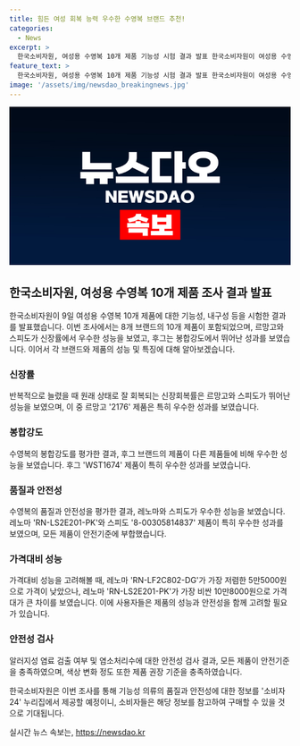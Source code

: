 ```yaml
---
title: 힘든 여성 회복 능력 우수한 수영복 브랜드 추천!
categories:
  - News
excerpt: >
  한국소비자원, 여성용 수영복 10개 제품 기능성 시험 결과 발표 한국소비자원이 여성용 수영복 10개 제품에 대한 기능성, 내구성 등을 시험한 결과를 발표했다. 신장회복률과 봉합강도 등 각 제품의 특성을 분석한 결과, 르망고와 스피도 등 일부 브랜드가 뛰어난 성능을 보였다. 레노마부터 후그까지 총 8개의 브랜드에 대한 테스트 결과를 공개하며, 제품의 가격과 안전성도 함께 확인했다. 해당 정보는 소비자24 누리집에서 확인 가능하다고 한다.
feature_text: >
  한국소비자원, 여성용 수영복 10개 제품 기능성 시험 결과 발표 한국소비자원이 여성용 수영복 10개 제품에 대한 기능성, 내구성 등을 시험한 결과를 발표했다. 신장회복률과 봉합강도 등 각 제품의 특성을 분석한 결과, 르망고와 스피도 등 일부 브랜드가 뛰어난 성능을 보였다. 레노마부터 후그까지 총 8개의 브랜드에 대한 테스트 결과를 공개하며, 제품의 가격과 안전성도 함께 확인했다. 해당 정보는 소비자24 누리집에서 확인 가능하다고 한다.
image: '/assets/img/newsdao_breakingnews.jpg'
---
```


<p><img src="/assets/img/newsdao_breakingnews.jpg" alt="pcversion 속보" /></p>

<h2 data-ke-size="size26">한국소비자원, 여성용 수영복 10개 제품 조사 결과 발표</h2>

<p data-ke-size="size16">한국소비자원이 9일 여성용 수영복 10개 제품에 대한 기능성, 내구성 등을 시험한 결과를 발표했습니다. 이번 조사에서는 8개 브랜드의 10개 제품이 포함되었으며, 르망고와 스피도가 신장률에서 우수한 성능을 보였고, 후그는 봉합강도에서 뛰어난 성과를 보였습니다. 이어서 각 브랜드와 제품의 성능 및 특징에 대해 알아보겠습니다.</p>

<h3 data-ke-size="size24">신장률</h3>

<p data-ke-size="size16">반복적으로 늘렸을 때 원래 상태로 잘 회복되는 신장회복률은 르망고와 스피도가 뛰어난 성능을 보였으며, 이 중 르망고 '2176' 제품은 특히 우수한 성과를 보였습니다.</p>

<h3 data-ke-size="size24">봉합강도</h3>

<p data-ke-size="size16">수영복의 봉합강도를 평가한 결과, 후그 브랜드의 제품이 다른 제품들에 비해 우수한 성능을 보였습니다. 후그 'WST1674' 제품이 특히 우수한 성과를 보였습니다.</p>

<h3 data-ke-size="size24">품질과 안전성</h3>

<p data-ke-size="size16">수영복의 품질과 안전성을 평가한 결과, 레노마와 스피도가 우수한 성능을 보였습니다. 레노마 'RN-LS2E201-PK'와 스피도 '8-00305814837' 제품이 특히 우수한 성과를 보였으며, 모든 제품이 안전기준에 부합했습니다.</p>

<h3 data-ke-size="size24">가격대비 성능</h3>

<p data-ke-size="size16">가격대비 성능을 고려해볼 때, 레노마 'RN-LF2C802-DG'가 가장 저렴한 5만5000원으로 가격이 낮았으나, 레노마 'RN-LS2E201-PK'가 가장 비싼 10만8000원으로 가격대가 큰 차이를 보였습니다. 이에 사용자들은 제품의 성능과 안전성을 함께 고려할 필요가 있습니다.</p>

<h3 data-ke-size="size24">안전성 검사</h3>

<p data-ke-size="size16">알러지성 염료 검출 여부 및 염소처리수에 대한 안전성 검사 결과, 모든 제품이 안전기준을 충족하였으며, 색상 변화 정도 또한 제품 권장 기준을 충족하였습니다.</p>

<p data-ke-size="size16">한국소비자원은 이번 조사를 통해 기능성 의류의 품질과 안전성에 대한 정보를 '소비자24' 누리집에서 제공할 예정이니, 소비자들은 해당 정보를 참고하여 구매할 수 있을 것으로 기대됩니다.</p>
실시간 뉴스 속보는, <a href="https://newsdao.kr" rel="dofollow">https://newsdao.kr</a>


